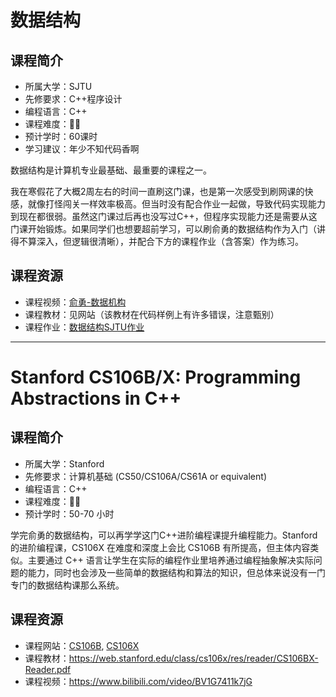 # 数据结构

## 课程简介

- 所属大学：SJTU
- 先修要求：C++程序设计
- 编程语言：C++
- 课程难度：🌟🌟
- 预计学时：60课时
- 学习建议：年少不知代码香啊

数据结构是计算机专业最基础、最重要的课程之一。

我在寒假花了大概2周左右的时间一直刷这门课，也是第一次感受到刷网课的快感，就像打怪闯关一样效率极高。但当时没有配合作业一起做，导致代码实现能力到现在都很弱。虽然这门课过后再也没写过C++，但程序实现能力还是需要从这门课开始锻炼。如果同学们也想要超前学习，可以刷俞勇的数据结构作为入门（讲得不算深入，但逻辑很清晰），并配合下方的课程作业（含答案）作为练习。



## 课程资源

- 课程视频：[俞勇-数据机构](https://www.icourses.cn/sCourse/course_2945.html)
- 课程教材：见网站（该教材在代码样例上有许多错误，注意甄别）
- 课程作业：[数据结构SJTU作业](https://blog.csdn.net/cjx11235/category_9898087.html?spm=1001.2014.3001.5482)

-----

# Stanford CS106B/X: Programming Abstractions in C++

## 课程简介

- 所属大学：Stanford
- 先修要求：计算机基础 (CS50/CS106A/CS61A or equivalent)
- 编程语言：C++
- 课程难度：🌟🌟
- 预计学时：50-70 小时

学完俞勇的数据结构，可以再学学这门C++进阶编程课提升编程能力。Stanford 的进阶编程课，CS106X 在难度和深度上会比 CS106B 有所提高，但主体内容类似。主要通过 C++ 语言让学生在实际的编程作业里培养通过编程抽象解决实际问题的能力，同时也会涉及一些简单的数据结构和算法的知识，但总体来说没有一门专门的数据结构课那么系统。

## 课程资源

- 课程网站：[CS106B](https://web.stanford.edu/class/cs106b/), [CS106X](https://web.stanford.edu/class/cs106x/)
- 课程教材：<https://web.stanford.edu/class/cs106x/res/reader/CS106BX-Reader.pdf>
- 课程视频：<https://www.bilibili.com/video/BV1G7411k7jG>
